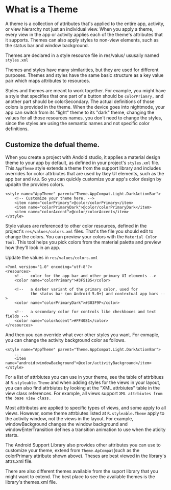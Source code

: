 # What is a Theme
A theme is a collection of attributes that's applied to the entire app, activity, or view hierarchy not just an individual view. When you apply a theme, every view in the app or activity applies each of the theme's attributes that it supports. Themes can also apply styles to non-view elements, such as the status bar and window background. 

Themes are declared in a style resource file in res/valus/ ususally named `styles.xml`

Themes and styles have many similarities, but they are used for different purposes. Themes and styles have the same basic structure as a key value pair which maps attributes to resources. 

Styles and themes are meant to work together. For example, you might have a style that specifies that one part of a button should be `colorPriamry,` and another part should be colorSecondary. The actual definitions of those colors is provided in the theme. When the device goes into nightmode, your app can switch from its "light" theme to its "dark" theme, changing the values for all those resources names. you don't need to change the styles, since the styles are using the semantic names and not specific color definitions. 


## Customize the defual theme. 
When you create a project with Andoid studio, it applies a material design theme to your app by default, as defined in your project's `styles.xml` file. This `AppTheme` style extends a theme from the support library and includes overrides for color attrbiutes that are used by tkey UI elements, such as the app bar and `FAB`. So you can quickly customize your app's color design by updaitn the provides colors. 

```
<style name="AppTheme" parent="Theme.AppCompat.Light.DarkActionBar">
    <!-- Customize your theme here. -->
    <item name="colorPrimary">@color/colorPrimary</item>
    <item name="colorPrimaryDark">@color/colorPrimaryDark</item>
    <item name="colorAccent">@color/colorAccent</item>
</style>
```

Style values are referenced to other color resources, defined in the project's `res/values/colors.xml` files. That's the file you should edit to change the colors. You can preview your colors with the `Material Color Tool`. This tool helps you pick colors from the material palette and preview how they'll look in an app. 

Update the values in `res/values/colors.xml`
```
<?xml version="1.0" encoding="utf-8"?>
<resources>
    <!--   color for the app bar and other primary UI elements -->
    <color name="colorPrimary">#3F51B5</color>

    <!--   a darker variant of the primary color, used for
           the status bar (on Android 5.0+) and contextual app bars -->
    <color name="colorPrimaryDark">#303F9F</color>

    <!--   a secondary color for controls like checkboxes and text fields -->
    <color name="colorAccent">#FF4081</color>
</resources>
```

And then you can override what ever other styles you want. For exmaple, you can change the activity background color as follows. 
```
<style name="AppTheme" parent="Theme.AppCompat.Light.DarkActionBar">
    ...
    <item name="android:windowBackground">@color/activityBackground</item>
</style>
```

For a list of attrbiutes you can use in your theme, see the table of attrbitues at `R.styleable.Theme` and when adding styles for the views in your layout, you can also find attrbiutes by looking at the "XML attrbiutes" table in the view class references. For example, all views support `XML attrbiutes from the base view class.`

Most atttributes are applied to specific types of views, and some apply to all views. However, some theme attrbiutes listed at `R.styleable.Theme` apply to the activity window, not the views in the layout. For example,  windowBackground changes the window background and windowEnterTransition defines a transition animation to use when the aticity starts.

The Android Support Library also provides other attributes you can use to customize your theme, extend from `Theme.ApCompat`(such as the colorPrimary attribute shown above). Theses are best viewed in the library's attrs.xml file. 

There are also different themes available from the suport library that you might want to extend. The best place to see the available themes is the library's themes.xml file. 
